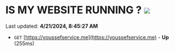 # IS MY WEBSITE RUNNING ? [![](https://img.shields.io/static/v1?label=Sponsor&message=%E2%9D%A4&logo=GitHub&color=%23fe8e86)](https://github.com/sponsors/<username>)

Last updated: **4/21/2024, 8:45:27 AM**

- `GET` [https://youssefservice.me](https://youssefservice.me) - **Up** (255ms)
